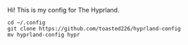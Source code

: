 
Hi! This is my config for The Hyprland.

```
cd ~/.config
git clone https://github.com/toasted226/hyprland-config
mv hyprland-config hypr
```

